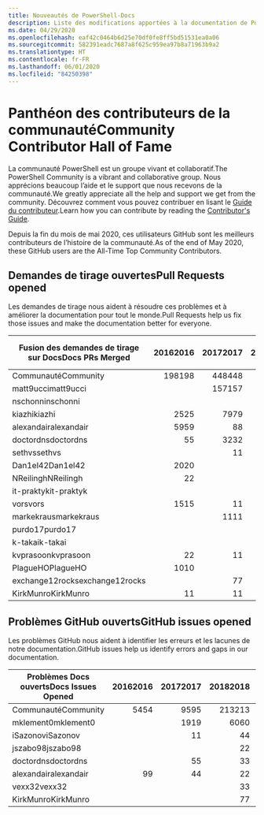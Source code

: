 ```yaml
---
title: Nouveautés de PowerShell-Docs
description: Liste des modifications apportées à la documentation de PowerShell.
ms.date: 04/29/2020
ms.openlocfilehash: eaf42c0464b6d25e70df0fe8ff5bd51531ea0a06
ms.sourcegitcommit: 582391eadc7687a8f625c959ea97b8a71963b9a2
ms.translationtype: HT
ms.contentlocale: fr-FR
ms.lasthandoff: 06/01/2020
ms.locfileid: "84250398"
---
```

# <a name="community-contributor-hall-of-fame"></a><span data-ttu-id="6b60d-103">Panthéon des contributeurs de la communauté</span><span class="sxs-lookup"><span data-stu-id="6b60d-103">Community Contributor Hall of Fame</span></span>

<span data-ttu-id="6b60d-104">La communauté PowerShell est un groupe vivant et collaboratif.</span><span class="sxs-lookup"><span data-stu-id="6b60d-104">The PowerShell Community is a vibrant and collaborative group.</span></span> <span data-ttu-id="6b60d-105">Nous apprécions beaucoup l’aide et le support que nous recevons de la communauté.</span><span class="sxs-lookup"><span data-stu-id="6b60d-105">We greatly appreciate all the help and support we get from the community.</span></span> <span data-ttu-id="6b60d-106">Découvrez comment vous pouvez contribuer en lisant le [Guide du contributeur][contrib].</span><span class="sxs-lookup"><span data-stu-id="6b60d-106">Learn how you can contribute by reading the [Contributor's Guide][contrib].</span></span>

<span data-ttu-id="6b60d-107">Depuis la fin du mois de mai 2020, ces utilisateurs GitHub sont les meilleurs contributeurs de l’histoire de la communauté.</span><span class="sxs-lookup"><span data-stu-id="6b60d-107">As of the end of May 2020, these GitHub users are the All-Time Top Community Contributors.</span></span>

## <a name="pull-requests-opened"></a><span data-ttu-id="6b60d-108">Demandes de tirage ouvertes</span><span class="sxs-lookup"><span data-stu-id="6b60d-108">Pull Requests opened</span></span>

<span data-ttu-id="6b60d-109">Les demandes de tirage nous aident à résoudre ces problèmes et à améliorer la documentation pour tout le monde.</span><span class="sxs-lookup"><span data-stu-id="6b60d-109">Pull Requests help us fix those issues and make the documentation better for everyone.</span></span>

| <span data-ttu-id="6b60d-110">Fusion des demandes de tirage sur Docs</span><span class="sxs-lookup"><span data-stu-id="6b60d-110">Docs PRs Merged</span></span> | <span data-ttu-id="6b60d-111">2016</span><span class="sxs-lookup"><span data-stu-id="6b60d-111">2016</span></span> | <span data-ttu-id="6b60d-112">2017</span><span class="sxs-lookup"><span data-stu-id="6b60d-112">2017</span></span> | <span data-ttu-id="6b60d-113">2018</span><span class="sxs-lookup"><span data-stu-id="6b60d-113">2018</span></span> | <span data-ttu-id="6b60d-114">2019</span><span class="sxs-lookup"><span data-stu-id="6b60d-114">2019</span></span> | <span data-ttu-id="6b60d-115">2020</span><span class="sxs-lookup"><span data-stu-id="6b60d-115">2020</span></span> | <span data-ttu-id="6b60d-116">Total général</span><span class="sxs-lookup"><span data-stu-id="6b60d-116">Grand Total</span></span> |
| --------------- | ---: | ---: | ---: | ---: | ---: | ----------: |
| <span data-ttu-id="6b60d-117">Communauté</span><span class="sxs-lookup"><span data-stu-id="6b60d-117">Community</span></span>       |  <span data-ttu-id="6b60d-118">198</span><span class="sxs-lookup"><span data-stu-id="6b60d-118">198</span></span> |  <span data-ttu-id="6b60d-119">448</span><span class="sxs-lookup"><span data-stu-id="6b60d-119">448</span></span> |  <span data-ttu-id="6b60d-120">468</span><span class="sxs-lookup"><span data-stu-id="6b60d-120">468</span></span> |  <span data-ttu-id="6b60d-121">322</span><span class="sxs-lookup"><span data-stu-id="6b60d-121">322</span></span> |   <span data-ttu-id="6b60d-122">59</span><span class="sxs-lookup"><span data-stu-id="6b60d-122">59</span></span> |        <span data-ttu-id="6b60d-123">1495</span><span class="sxs-lookup"><span data-stu-id="6b60d-123">1495</span></span> |
| <span data-ttu-id="6b60d-124">matt9ucci</span><span class="sxs-lookup"><span data-stu-id="6b60d-124">matt9ucci</span></span>       |      |  <span data-ttu-id="6b60d-125">157</span><span class="sxs-lookup"><span data-stu-id="6b60d-125">157</span></span> |   <span data-ttu-id="6b60d-126">80</span><span class="sxs-lookup"><span data-stu-id="6b60d-126">80</span></span> |   <span data-ttu-id="6b60d-127">30</span><span class="sxs-lookup"><span data-stu-id="6b60d-127">30</span></span> |      |         <span data-ttu-id="6b60d-128">267</span><span class="sxs-lookup"><span data-stu-id="6b60d-128">267</span></span> |
| <span data-ttu-id="6b60d-129">nschonni</span><span class="sxs-lookup"><span data-stu-id="6b60d-129">nschonni</span></span>        |      |      |   <span data-ttu-id="6b60d-130">14</span><span class="sxs-lookup"><span data-stu-id="6b60d-130">14</span></span> |  <span data-ttu-id="6b60d-131">138</span><span class="sxs-lookup"><span data-stu-id="6b60d-131">138</span></span> |   <span data-ttu-id="6b60d-132">10</span><span class="sxs-lookup"><span data-stu-id="6b60d-132">10</span></span> |         <span data-ttu-id="6b60d-133">162</span><span class="sxs-lookup"><span data-stu-id="6b60d-133">162</span></span> |
| <span data-ttu-id="6b60d-134">kiazhi</span><span class="sxs-lookup"><span data-stu-id="6b60d-134">kiazhi</span></span>          |   <span data-ttu-id="6b60d-135">25</span><span class="sxs-lookup"><span data-stu-id="6b60d-135">25</span></span> |   <span data-ttu-id="6b60d-136">79</span><span class="sxs-lookup"><span data-stu-id="6b60d-136">79</span></span> |   <span data-ttu-id="6b60d-137">12</span><span class="sxs-lookup"><span data-stu-id="6b60d-137">12</span></span> |      |      |         <span data-ttu-id="6b60d-138">116</span><span class="sxs-lookup"><span data-stu-id="6b60d-138">116</span></span> |
| <span data-ttu-id="6b60d-139">alexandair</span><span class="sxs-lookup"><span data-stu-id="6b60d-139">alexandair</span></span>      |   <span data-ttu-id="6b60d-140">59</span><span class="sxs-lookup"><span data-stu-id="6b60d-140">59</span></span> |    <span data-ttu-id="6b60d-141">8</span><span class="sxs-lookup"><span data-stu-id="6b60d-141">8</span></span> |   <span data-ttu-id="6b60d-142">26</span><span class="sxs-lookup"><span data-stu-id="6b60d-142">26</span></span> |    <span data-ttu-id="6b60d-143">2</span><span class="sxs-lookup"><span data-stu-id="6b60d-143">2</span></span> |    <span data-ttu-id="6b60d-144">1</span><span class="sxs-lookup"><span data-stu-id="6b60d-144">1</span></span> |          <span data-ttu-id="6b60d-145">96</span><span class="sxs-lookup"><span data-stu-id="6b60d-145">96</span></span> |
| <span data-ttu-id="6b60d-146">doctordns</span><span class="sxs-lookup"><span data-stu-id="6b60d-146">doctordns</span></span>       |    <span data-ttu-id="6b60d-147">5</span><span class="sxs-lookup"><span data-stu-id="6b60d-147">5</span></span> |   <span data-ttu-id="6b60d-148">32</span><span class="sxs-lookup"><span data-stu-id="6b60d-148">32</span></span> |   <span data-ttu-id="6b60d-149">20</span><span class="sxs-lookup"><span data-stu-id="6b60d-149">20</span></span> |    <span data-ttu-id="6b60d-150">7</span><span class="sxs-lookup"><span data-stu-id="6b60d-150">7</span></span> |    <span data-ttu-id="6b60d-151">3</span><span class="sxs-lookup"><span data-stu-id="6b60d-151">3</span></span> |          <span data-ttu-id="6b60d-152">67</span><span class="sxs-lookup"><span data-stu-id="6b60d-152">67</span></span> |
| <span data-ttu-id="6b60d-153">sethvs</span><span class="sxs-lookup"><span data-stu-id="6b60d-153">sethvs</span></span>          |      |    <span data-ttu-id="6b60d-154">1</span><span class="sxs-lookup"><span data-stu-id="6b60d-154">1</span></span> |   <span data-ttu-id="6b60d-155">44</span><span class="sxs-lookup"><span data-stu-id="6b60d-155">44</span></span> |      |      |          <span data-ttu-id="6b60d-156">45</span><span class="sxs-lookup"><span data-stu-id="6b60d-156">45</span></span> |
| <span data-ttu-id="6b60d-157">Dan1el42</span><span class="sxs-lookup"><span data-stu-id="6b60d-157">Dan1el42</span></span>        |   <span data-ttu-id="6b60d-158">20</span><span class="sxs-lookup"><span data-stu-id="6b60d-158">20</span></span> |      |      |      |      |          <span data-ttu-id="6b60d-159">20</span><span class="sxs-lookup"><span data-stu-id="6b60d-159">20</span></span> |
| <span data-ttu-id="6b60d-160">NReilingh</span><span class="sxs-lookup"><span data-stu-id="6b60d-160">NReilingh</span></span>       |    <span data-ttu-id="6b60d-161">2</span><span class="sxs-lookup"><span data-stu-id="6b60d-161">2</span></span> |      |   <span data-ttu-id="6b60d-162">13</span><span class="sxs-lookup"><span data-stu-id="6b60d-162">13</span></span> |    <span data-ttu-id="6b60d-163">3</span><span class="sxs-lookup"><span data-stu-id="6b60d-163">3</span></span> |      |          <span data-ttu-id="6b60d-164">18</span><span class="sxs-lookup"><span data-stu-id="6b60d-164">18</span></span> |
| <span data-ttu-id="6b60d-165">it-praktyk</span><span class="sxs-lookup"><span data-stu-id="6b60d-165">it-praktyk</span></span>      |      |      |   <span data-ttu-id="6b60d-166">16</span><span class="sxs-lookup"><span data-stu-id="6b60d-166">16</span></span> |    <span data-ttu-id="6b60d-167">1</span><span class="sxs-lookup"><span data-stu-id="6b60d-167">1</span></span> |      |          <span data-ttu-id="6b60d-168">17</span><span class="sxs-lookup"><span data-stu-id="6b60d-168">17</span></span> |
| <span data-ttu-id="6b60d-169">vors</span><span class="sxs-lookup"><span data-stu-id="6b60d-169">vors</span></span>            |   <span data-ttu-id="6b60d-170">15</span><span class="sxs-lookup"><span data-stu-id="6b60d-170">15</span></span> |    <span data-ttu-id="6b60d-171">1</span><span class="sxs-lookup"><span data-stu-id="6b60d-171">1</span></span> |      |      |      |          <span data-ttu-id="6b60d-172">16</span><span class="sxs-lookup"><span data-stu-id="6b60d-172">16</span></span> |
| <span data-ttu-id="6b60d-173">markekraus</span><span class="sxs-lookup"><span data-stu-id="6b60d-173">markekraus</span></span>      |      |   <span data-ttu-id="6b60d-174">11</span><span class="sxs-lookup"><span data-stu-id="6b60d-174">11</span></span> |    <span data-ttu-id="6b60d-175">5</span><span class="sxs-lookup"><span data-stu-id="6b60d-175">5</span></span> |      |      |          <span data-ttu-id="6b60d-176">16</span><span class="sxs-lookup"><span data-stu-id="6b60d-176">16</span></span> |
| <span data-ttu-id="6b60d-177">purdo17</span><span class="sxs-lookup"><span data-stu-id="6b60d-177">purdo17</span></span>         |      |      |   <span data-ttu-id="6b60d-178">13</span><span class="sxs-lookup"><span data-stu-id="6b60d-178">13</span></span> |      |      |          <span data-ttu-id="6b60d-179">13</span><span class="sxs-lookup"><span data-stu-id="6b60d-179">13</span></span> |
| <span data-ttu-id="6b60d-180">k-takai</span><span class="sxs-lookup"><span data-stu-id="6b60d-180">k-takai</span></span>         |      |      |    <span data-ttu-id="6b60d-181">5</span><span class="sxs-lookup"><span data-stu-id="6b60d-181">5</span></span> |    <span data-ttu-id="6b60d-182">1</span><span class="sxs-lookup"><span data-stu-id="6b60d-182">1</span></span> |    <span data-ttu-id="6b60d-183">7</span><span class="sxs-lookup"><span data-stu-id="6b60d-183">7</span></span> |          <span data-ttu-id="6b60d-184">13</span><span class="sxs-lookup"><span data-stu-id="6b60d-184">13</span></span> |
| <span data-ttu-id="6b60d-185">kvprasoon</span><span class="sxs-lookup"><span data-stu-id="6b60d-185">kvprasoon</span></span>       |    <span data-ttu-id="6b60d-186">2</span><span class="sxs-lookup"><span data-stu-id="6b60d-186">2</span></span> |    <span data-ttu-id="6b60d-187">1</span><span class="sxs-lookup"><span data-stu-id="6b60d-187">1</span></span> |    <span data-ttu-id="6b60d-188">7</span><span class="sxs-lookup"><span data-stu-id="6b60d-188">7</span></span> |    <span data-ttu-id="6b60d-189">2</span><span class="sxs-lookup"><span data-stu-id="6b60d-189">2</span></span> |      |          <span data-ttu-id="6b60d-190">12</span><span class="sxs-lookup"><span data-stu-id="6b60d-190">12</span></span> |
| <span data-ttu-id="6b60d-191">PlagueHO</span><span class="sxs-lookup"><span data-stu-id="6b60d-191">PlagueHO</span></span>        |   <span data-ttu-id="6b60d-192">10</span><span class="sxs-lookup"><span data-stu-id="6b60d-192">10</span></span> |      |      |    <span data-ttu-id="6b60d-193">1</span><span class="sxs-lookup"><span data-stu-id="6b60d-193">1</span></span> |      |          <span data-ttu-id="6b60d-194">11</span><span class="sxs-lookup"><span data-stu-id="6b60d-194">11</span></span> |
| <span data-ttu-id="6b60d-195">exchange12rocks</span><span class="sxs-lookup"><span data-stu-id="6b60d-195">exchange12rocks</span></span> |      |    <span data-ttu-id="6b60d-196">7</span><span class="sxs-lookup"><span data-stu-id="6b60d-196">7</span></span> |    <span data-ttu-id="6b60d-197">3</span><span class="sxs-lookup"><span data-stu-id="6b60d-197">3</span></span> |      |      |          <span data-ttu-id="6b60d-198">10</span><span class="sxs-lookup"><span data-stu-id="6b60d-198">10</span></span> |
| <span data-ttu-id="6b60d-199">KirkMunro</span><span class="sxs-lookup"><span data-stu-id="6b60d-199">KirkMunro</span></span>       |    <span data-ttu-id="6b60d-200">1</span><span class="sxs-lookup"><span data-stu-id="6b60d-200">1</span></span> |    <span data-ttu-id="6b60d-201">1</span><span class="sxs-lookup"><span data-stu-id="6b60d-201">1</span></span> |    <span data-ttu-id="6b60d-202">2</span><span class="sxs-lookup"><span data-stu-id="6b60d-202">2</span></span> |    <span data-ttu-id="6b60d-203">6</span><span class="sxs-lookup"><span data-stu-id="6b60d-203">6</span></span> |      |          <span data-ttu-id="6b60d-204">10</span><span class="sxs-lookup"><span data-stu-id="6b60d-204">10</span></span> |

## <a name="github-issues-opened"></a><span data-ttu-id="6b60d-205">Problèmes GitHub ouverts</span><span class="sxs-lookup"><span data-stu-id="6b60d-205">GitHub issues opened</span></span>

<span data-ttu-id="6b60d-206">Les problèmes GitHub nous aident à identifier les erreurs et les lacunes de notre documentation.</span><span class="sxs-lookup"><span data-stu-id="6b60d-206">GitHub issues help us identify errors and gaps in our documentation.</span></span>

| <span data-ttu-id="6b60d-207">Problèmes Docs ouverts</span><span class="sxs-lookup"><span data-stu-id="6b60d-207">Docs Issues Opened</span></span> | <span data-ttu-id="6b60d-208">2016</span><span class="sxs-lookup"><span data-stu-id="6b60d-208">2016</span></span> | <span data-ttu-id="6b60d-209">2017</span><span class="sxs-lookup"><span data-stu-id="6b60d-209">2017</span></span> | <span data-ttu-id="6b60d-210">2018</span><span class="sxs-lookup"><span data-stu-id="6b60d-210">2018</span></span> | <span data-ttu-id="6b60d-211">2019</span><span class="sxs-lookup"><span data-stu-id="6b60d-211">2019</span></span> | <span data-ttu-id="6b60d-212">2020</span><span class="sxs-lookup"><span data-stu-id="6b60d-212">2020</span></span> | <span data-ttu-id="6b60d-213">Total général</span><span class="sxs-lookup"><span data-stu-id="6b60d-213">Grand Total</span></span> |
| ------------------ | ---: | ---: | ---: | ---: | ---: | ----------: |
| <span data-ttu-id="6b60d-214">Communauté</span><span class="sxs-lookup"><span data-stu-id="6b60d-214">Community</span></span>          |   <span data-ttu-id="6b60d-215">54</span><span class="sxs-lookup"><span data-stu-id="6b60d-215">54</span></span> |   <span data-ttu-id="6b60d-216">95</span><span class="sxs-lookup"><span data-stu-id="6b60d-216">95</span></span> |  <span data-ttu-id="6b60d-217">213</span><span class="sxs-lookup"><span data-stu-id="6b60d-217">213</span></span> |  <span data-ttu-id="6b60d-218">575</span><span class="sxs-lookup"><span data-stu-id="6b60d-218">575</span></span> |  <span data-ttu-id="6b60d-219">261</span><span class="sxs-lookup"><span data-stu-id="6b60d-219">261</span></span> |        <span data-ttu-id="6b60d-220">1198</span><span class="sxs-lookup"><span data-stu-id="6b60d-220">1198</span></span> |
| <span data-ttu-id="6b60d-221">mklement0</span><span class="sxs-lookup"><span data-stu-id="6b60d-221">mklement0</span></span>          |      |   <span data-ttu-id="6b60d-222">19</span><span class="sxs-lookup"><span data-stu-id="6b60d-222">19</span></span> |   <span data-ttu-id="6b60d-223">60</span><span class="sxs-lookup"><span data-stu-id="6b60d-223">60</span></span> |   <span data-ttu-id="6b60d-224">56</span><span class="sxs-lookup"><span data-stu-id="6b60d-224">56</span></span> |   <span data-ttu-id="6b60d-225">31</span><span class="sxs-lookup"><span data-stu-id="6b60d-225">31</span></span> |         <span data-ttu-id="6b60d-226">166</span><span class="sxs-lookup"><span data-stu-id="6b60d-226">166</span></span> |
| <span data-ttu-id="6b60d-227">iSazonov</span><span class="sxs-lookup"><span data-stu-id="6b60d-227">iSazonov</span></span>           |      |    <span data-ttu-id="6b60d-228">1</span><span class="sxs-lookup"><span data-stu-id="6b60d-228">1</span></span> |    <span data-ttu-id="6b60d-229">4</span><span class="sxs-lookup"><span data-stu-id="6b60d-229">4</span></span> |   <span data-ttu-id="6b60d-230">10</span><span class="sxs-lookup"><span data-stu-id="6b60d-230">10</span></span> |    <span data-ttu-id="6b60d-231">5</span><span class="sxs-lookup"><span data-stu-id="6b60d-231">5</span></span> |          <span data-ttu-id="6b60d-232">20</span><span class="sxs-lookup"><span data-stu-id="6b60d-232">20</span></span> |
| <span data-ttu-id="6b60d-233">jszabo98</span><span class="sxs-lookup"><span data-stu-id="6b60d-233">jszabo98</span></span>           |      |      |    <span data-ttu-id="6b60d-234">2</span><span class="sxs-lookup"><span data-stu-id="6b60d-234">2</span></span> |   <span data-ttu-id="6b60d-235">15</span><span class="sxs-lookup"><span data-stu-id="6b60d-235">15</span></span> |    <span data-ttu-id="6b60d-236">3</span><span class="sxs-lookup"><span data-stu-id="6b60d-236">3</span></span> |          <span data-ttu-id="6b60d-237">20</span><span class="sxs-lookup"><span data-stu-id="6b60d-237">20</span></span> |
| <span data-ttu-id="6b60d-238">doctordns</span><span class="sxs-lookup"><span data-stu-id="6b60d-238">doctordns</span></span>          |      |    <span data-ttu-id="6b60d-239">5</span><span class="sxs-lookup"><span data-stu-id="6b60d-239">5</span></span> |    <span data-ttu-id="6b60d-240">3</span><span class="sxs-lookup"><span data-stu-id="6b60d-240">3</span></span> |    <span data-ttu-id="6b60d-241">5</span><span class="sxs-lookup"><span data-stu-id="6b60d-241">5</span></span> |    <span data-ttu-id="6b60d-242">4</span><span class="sxs-lookup"><span data-stu-id="6b60d-242">4</span></span> |          <span data-ttu-id="6b60d-243">17</span><span class="sxs-lookup"><span data-stu-id="6b60d-243">17</span></span> |
| <span data-ttu-id="6b60d-244">alexandair</span><span class="sxs-lookup"><span data-stu-id="6b60d-244">alexandair</span></span>         |    <span data-ttu-id="6b60d-245">9</span><span class="sxs-lookup"><span data-stu-id="6b60d-245">9</span></span> |    <span data-ttu-id="6b60d-246">4</span><span class="sxs-lookup"><span data-stu-id="6b60d-246">4</span></span> |    <span data-ttu-id="6b60d-247">2</span><span class="sxs-lookup"><span data-stu-id="6b60d-247">2</span></span> |      |      |          <span data-ttu-id="6b60d-248">15</span><span class="sxs-lookup"><span data-stu-id="6b60d-248">15</span></span> |
| <span data-ttu-id="6b60d-249">vexx32</span><span class="sxs-lookup"><span data-stu-id="6b60d-249">vexx32</span></span>             |      |      |    <span data-ttu-id="6b60d-250">3</span><span class="sxs-lookup"><span data-stu-id="6b60d-250">3</span></span> |   <span data-ttu-id="6b60d-251">11</span><span class="sxs-lookup"><span data-stu-id="6b60d-251">11</span></span> |      |          <span data-ttu-id="6b60d-252">14</span><span class="sxs-lookup"><span data-stu-id="6b60d-252">14</span></span> |
| <span data-ttu-id="6b60d-253">KirkMunro</span><span class="sxs-lookup"><span data-stu-id="6b60d-253">KirkMunro</span></span>          |      |      |    <span data-ttu-id="6b60d-254">7</span><span class="sxs-lookup"><span data-stu-id="6b60d-254">7</span></span> |    <span data-ttu-id="6b60d-255">7</span><span class="sxs-lookup"><span data-stu-id="6b60d-255">7</span></span> |      |          <span data-ttu-id="6b60d-256">14</span><span class="sxs-lookup"><span data-stu-id="6b60d-256">14</span></span> |

<!-- Link references -->
[contrib]: contributing/overview.md
